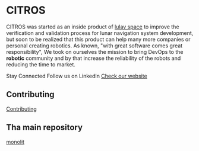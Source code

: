 # CITROS
CITROS was started as an inside product of [lulav space](https://lulav.space) to improve the verification and validation process for lunar navigation system development, but soon to be realized that this product can help many more companies or personal creating robotics.
As known, "with great software comes great responsibility",
We took on ourselves the mission to bring DevOps to the **robotic** community and by that increase the reliability of the robots and reducing the time to market.


Stay Connected
Follow us on LinkedIn
[Check our website](citros.io)

## Contributing
[Contributing](https://github.com/lulav-citros/.github/blob/main/CONTRIBUTING.md)

## Tha main repository
[monolit](https://github.com/lulav-citros/citros-monolit)

